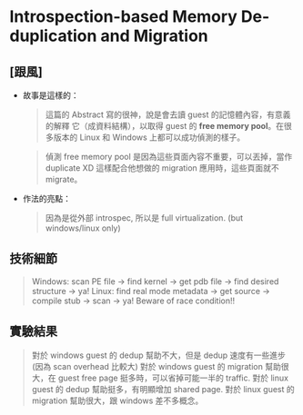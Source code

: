 # Introspection-based Memory De-duplication and Migration

## [跟風]

- 故事是這樣的：

    > 這篇的 Abstract 寫的很神，說是會去讀 guest 的記憶體內容，有意義的解釋
    > 它（成資料結構），以取得 guest 的 **free memory pool**。在很多版本的
    > Linux 和 Windows 上都可以成功偵測的樣子。

    > 偵測 free memory pool 是因為這些頁面內容不重要，可以丟掉，當作 duplicate XD
    > 這樣配合他想做的 migration 應用時，這些頁面就不 migrate。

- 作法的亮點：

    > 因為是從外部 introspec, 所以是 full virtualization. (but windows/linux only)

## 技術細節

> Windows: scan PE file -> find kernel -> get pdb file -> find desired structure -> ya!
> Linux: find real mode metadata -> get source -> compile stub -> scan -> ya!
> Beware of race condition!!

## 實驗結果

> 對於 windows guest 的 dedup 幫助不大，但是 dedup 速度有一些進步 (因為 scan overhead 比較大)
> 對於 windows guest 的 migration 幫助很大，在 guest free page 挺多時，可以省掉可能一半的 traffic.
> 對於 linux guest 的 dedup 幫助挺多，有明顯增加 shared page.
> 對於 linux guest 的 migration 幫助很大，跟 windows 差不多概念。
